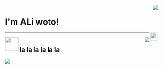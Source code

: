 <img align="right" src="https://github-readme-stats.vercel.app/api?username=aliwoto&show_icons=true" />
<h1> I'm ALi woto! </h1>
<img align="right" src="https://raw.githubusercontent.com/MartinHeinz/MartinHeinz/master/wave.gif" width="25px">
<hr></hr>



<!-- kyubey: https://raw.githubusercontent.com/innng/innng/master/assets/kyubey.gif -->

<img align="left" src="https://raw.githubusercontent.com/innng/innng/master/assets/kyubey.gif" width="45px">

<img align="right" src="https://github-readme-stats.vercel.app/api/top-langs/?username=aliwoto&layout=compact&langs_count=20" />
<img https://gpvc.arturio.dev/aliwoto/>




<h2> la la la la la la </h2>

<img align="bottom" src="xhttps://raw.githubusercontent.com/ALiwoto/ALiwoto/main/fsn146.JPG"/>
